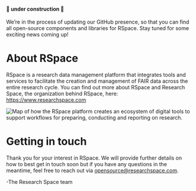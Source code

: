 #### 🚧 under construction 🚧 

We’re in the process of updating our GitHub presence, so that you can find all open-source components and libraries for RSpace. Stay tuned for some exciting news coming up! 

# About RSpace 
RSpace is a research data management platform that integrates tools and services to facilitate the creation and management of FAIR data across the entire research cycle. You can find out more about RSpace and Research Space, the organization behind RSpace, here: https://www.researchspace.com  

![Map of how the RSpace platform creates an ecosystem of digital tools to support workflows for preparing, conducting and reporting on research.](https://assets-global.website-files.com/5ffc384cb3a51a7b1c2d57ad/6571e433aae9920a496e7fd8_master_december_2023.svg)

# Getting in touch 
Thank you for your interest in RSpace. We will provide further details on how to best get in touch soon but if you have any questions in the meantime, feel free to reach out via opensource@researchspace.com. 

-The Research Space team 
